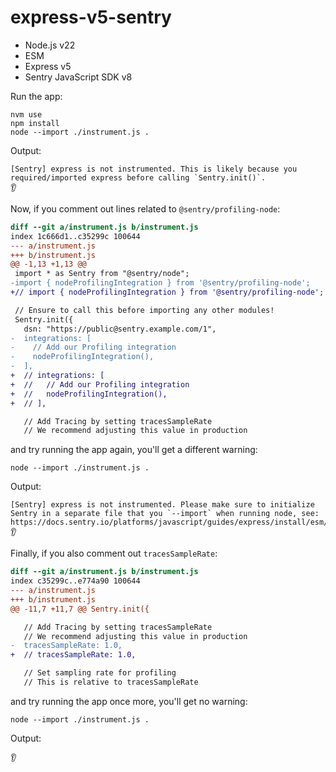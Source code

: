 # express-v5-sentry

- Node.js v22
- ESM
- Express v5
- Sentry JavaScript SDK v8

Run the app:

```shell
nvm use
npm install
node --import ./instrument.js .
```

Output:

```
[Sentry] express is not instrumented. This is likely because you required/imported express before calling `Sentry.init()`.
👂
```

Now, if you comment out lines related to `@sentry/profiling-node`:

```diff
diff --git a/instrument.js b/instrument.js
index 1c666d1..c35299c 100644
--- a/instrument.js
+++ b/instrument.js
@@ -1,13 +1,13 @@
 import * as Sentry from "@sentry/node";
-import { nodeProfilingIntegration } from '@sentry/profiling-node';
+// import { nodeProfilingIntegration } from '@sentry/profiling-node';

 // Ensure to call this before importing any other modules!
 Sentry.init({
   dsn: "https://public@sentry.example.com/1",
-  integrations: [
-    // Add our Profiling integration
-    nodeProfilingIntegration(),
-  ],
+  // integrations: [
+  //   // Add our Profiling integration
+  //   nodeProfilingIntegration(),
+  // ],

   // Add Tracing by setting tracesSampleRate
   // We recommend adjusting this value in production

```

and try running the app again, you'll get a different warning:

```shell
node --import ./instrument.js .
```

Output:

```
[Sentry] express is not instrumented. Please make sure to initialize Sentry in a separate file that you `--import` when running node, see: https://docs.sentry.io/platforms/javascript/guides/express/install/esm/.
👂
```

Finally, if you also comment out `tracesSampleRate`:

```diff
diff --git a/instrument.js b/instrument.js
index c35299c..e774a90 100644
--- a/instrument.js
+++ b/instrument.js
@@ -11,7 +11,7 @@ Sentry.init({

   // Add Tracing by setting tracesSampleRate
   // We recommend adjusting this value in production
-  tracesSampleRate: 1.0,
+  // tracesSampleRate: 1.0,

   // Set sampling rate for profiling
   // This is relative to tracesSampleRate

```

and try running the app once more, you'll get no warning:

```shell
node --import ./instrument.js .
```

Output:

```
👂
```
